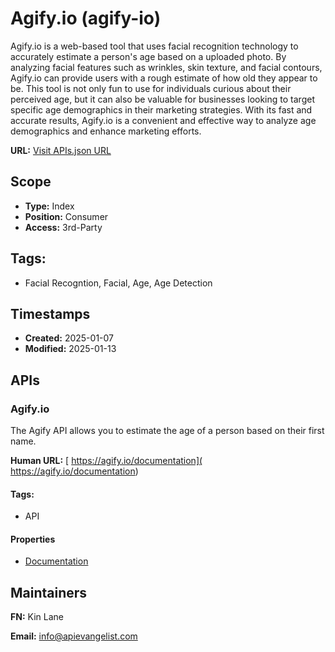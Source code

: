 # Agify.io (agify-io)
Agify.io is a web-based tool that uses facial recognition technology to accurately estimate a person's age based on a uploaded photo. By analyzing facial features such as wrinkles, skin texture, and facial contours, Agify.io can provide users with a rough estimate of how old they appear to be. This tool is not only fun to use for individuals curious about their perceived age, but it can also be valuable for businesses looking to target specific age demographics in their marketing strategies. With its fast and accurate results, Agify.io is a convenient and effective way to analyze age demographics and enhance marketing efforts.

**URL:** [Visit APIs.json URL](https://raw.githubusercontent.com/api-evangelist/agify-io/refs/heads/main/apis.yml)

## Scope

- **Type:** Index 
- **Position:** Consumer 
- **Access:** 3rd-Party 

## Tags:

 - Facial Recogntion, Facial, Age, Age Detection

## Timestamps

- **Created:** 2025-01-07 
- **Modified:** 2025-01-13 

## APIs

### Agify.io
The Agify API allows you to estimate the age of a person based on their first name. 

**Human URL:** [ https://agify.io/documentation]( https://agify.io/documentation)


#### Tags:

 - API

#### Properties

- [Documentation]( https://agify.io/documentation)

## Maintainers

**FN:** Kin Lane

**Email:** info@apievangelist.com

